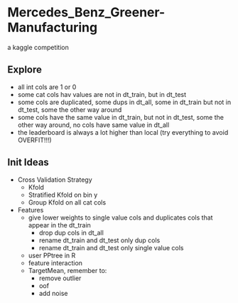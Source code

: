 # Mercedes_Benz_Greener-Manufacturing
a kaggle competition

## Explore
  - all int cols are 1 or 0
  - some cat cols hav values are not in dt_train, but in dt_test
  - some cols are duplicated, some dups in dt_all, some in dt_train but not in dt_test, some the other way around
  - some cols have the same value in dt_train, but not in dt_test, some the other way around, no cols have same value in dt_all
  - the leaderboard is always a lot higher than local (try everything to avoid OVERFIT!!!)

## Init Ideas
  - Cross Validation Strategy
    - Kfold
    - Stratified Kfold on bin y
    - Group Kfold on all cat cols
  - Features
    - give lower weights to single value cols and duplicates cols that appear in the dt_train
      - drop dup cols in dt_all
      - rename dt_train and dt_test only dup cols 
      - rename dt_train and dt_test only single value cols
    - user PPtree in R
    - feature interaction
    - TargetMean, remember to:
      - remove outlier
      - oof
      - add noise
